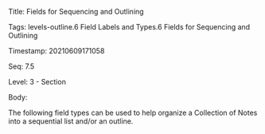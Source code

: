 Title:  Fields for Sequencing and Outlining

Tags:   levels-outline.6 Field Labels and Types.6 Fields for Sequencing and Outlining

Timestamp: 20210609171058

Seq:    7.5

Level:  3 - Section

Body: 

The following field types can be used to help organize a Collection of Notes into a sequential list and/or an outline. 

